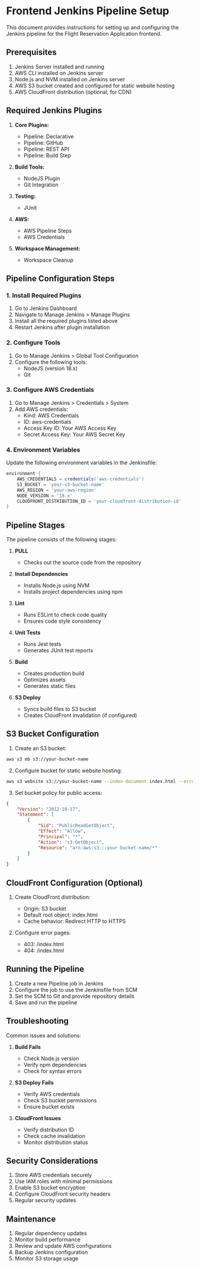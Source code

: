 # Frontend Jenkins Pipeline Setup

This document provides instructions for setting up and configuring the Jenkins pipeline for the Flight Reservation Application frontend.

## Prerequisites

1. Jenkins Server installed and running
2. AWS CLI installed on Jenkins server
3. Node.js and NVM installed on Jenkins server
4. AWS S3 bucket created and configured for static website hosting
5. AWS CloudFront distribution (optional, for CDN)

## Required Jenkins Plugins

1. **Core Plugins:**
   - Pipeline: Declarative
   - Pipeline: GitHub
   - Pipeline: REST API
   - Pipeline: Build Step

2. **Build Tools:**
   - NodeJS Plugin
   - Git Integration

3. **Testing:**
   - JUnit

4. **AWS:**
   - AWS Pipeline Steps
   - AWS Credentials

5. **Workspace Management:**
   - Workspace Cleanup

## Pipeline Configuration Steps

### 1. Install Required Plugins
1. Go to Jenkins Dashboard
2. Navigate to Manage Jenkins > Manage Plugins
3. Install all the required plugins listed above
4. Restart Jenkins after plugin installation

### 2. Configure Tools
1. Go to Manage Jenkins > Global Tool Configuration
2. Configure the following tools:
   - NodeJS (version 18.x)
   - Git

### 3. Configure AWS Credentials
1. Go to Manage Jenkins > Credentials > System
2. Add AWS credentials:
   - Kind: AWS Credentials
   - ID: aws-credentials
   - Access Key ID: Your AWS Access Key
   - Secret Access Key: Your AWS Secret Key

### 4. Environment Variables
Update the following environment variables in the Jenkinsfile:
```groovy
environment {
    AWS_CREDENTIALS = credentials('aws-credentials')
    S3_BUCKET = 'your-s3-bucket-name'
    AWS_REGION = 'your-aws-region'
    NODE_VERSION = '18.x'
    CLOUDFRONT_DISTRIBUTION_ID = 'your-cloudfront-distribution-id'
}
```

## Pipeline Stages

The pipeline consists of the following stages:

1. **PULL**
   - Checks out the source code from the repository

2. **Install Dependencies**
   - Installs Node.js using NVM
   - Installs project dependencies using npm

3. **Lint**
   - Runs ESLint to check code quality
   - Ensures code style consistency

4. **Unit Tests**
   - Runs Jest tests
   - Generates JUnit test reports

5. **Build**
   - Creates production build
   - Optimizes assets
   - Generates static files

6. **S3 Deploy**
   - Syncs build files to S3 bucket
   - Creates CloudFront invalidation (if configured)

## S3 Bucket Configuration

1. Create an S3 bucket:
```bash
aws s3 mb s3://your-bucket-name
```

2. Configure bucket for static website hosting:
```bash
aws s3 website s3://your-bucket-name --index-document index.html --error-document index.html
```

3. Set bucket policy for public access:
```json
{
    "Version": "2012-10-17",
    "Statement": [
        {
            "Sid": "PublicReadGetObject",
            "Effect": "Allow",
            "Principal": "*",
            "Action": "s3:GetObject",
            "Resource": "arn:aws:s3:::your-bucket-name/*"
        }
    ]
}
```

## CloudFront Configuration (Optional)

1. Create CloudFront distribution:
   - Origin: S3 bucket
   - Default root object: index.html
   - Cache behavior: Redirect HTTP to HTTPS

2. Configure error pages:
   - 403: /index.html
   - 404: /index.html

## Running the Pipeline

1. Create a new Pipeline job in Jenkins
2. Configure the job to use the Jenkinsfile from SCM
3. Set the SCM to Git and provide repository details
4. Save and run the pipeline

## Troubleshooting

Common issues and solutions:

1. **Build Fails**
   - Check Node.js version
   - Verify npm dependencies
   - Check for syntax errors

2. **S3 Deploy Fails**
   - Verify AWS credentials
   - Check S3 bucket permissions
   - Ensure bucket exists

3. **CloudFront Issues**
   - Verify distribution ID
   - Check cache invalidation
   - Monitor distribution status

## Security Considerations

1. Store AWS credentials securely
2. Use IAM roles with minimal permissions
3. Enable S3 bucket encryption
4. Configure CloudFront security headers
5. Regular security updates

## Maintenance

1. Regular dependency updates
2. Monitor build performance
3. Review and update AWS configurations
4. Backup Jenkins configuration
5. Monitor S3 storage usage 